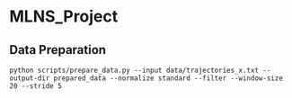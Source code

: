 # MLNS_Project

## Data Preparation
``python scripts/prepare_data.py --input data/trajectories_x.txt --output-dir prepared_data --normalize standard --filter --window-size 20 --stride 5``

